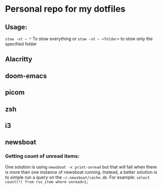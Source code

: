 # Personal repo for my dotfiles

## Usage:
`stow -vt ~ *` To stow everything or `stow -vt ~ <folder>` to stow only the specified folder

## Alacritty
## doom-emacs
## picom
## zsh
## i3

## newsboat
### Getting count of unread items:
One solution is using `newsboat -x print-unread` but that will fail when there is more than one instance of newsboat running.
Instead, a better solution is to simple run a query on the `~/.newsboat/cache.db`. For example: `select count(*) from rss_item where unread=1;`
